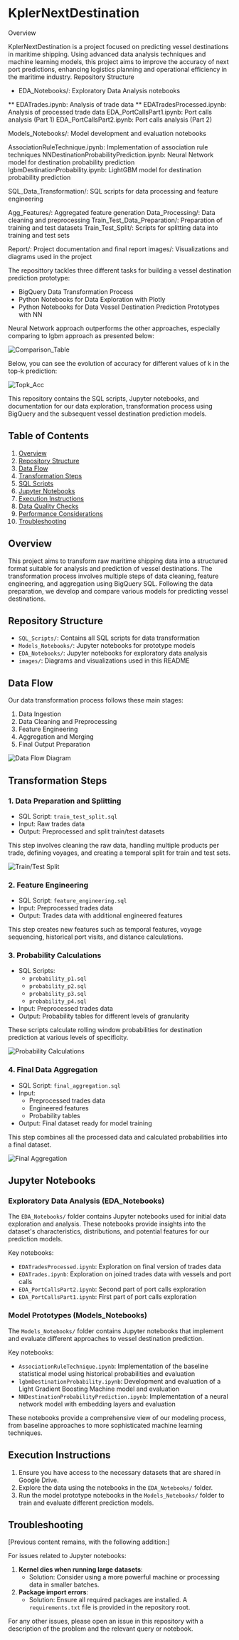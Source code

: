 # KplerNextDestination


Overview

KplerNextDestination is a project focused on predicting vessel destinations in maritime shipping. Using advanced data analysis techniques and machine learning models, this project aims to improve the accuracy of next port predictions, enhancing logistics planning and operational efficiency in the maritime industry.
Repository Structure

* EDA_Notebooks/: Exploratory Data Analysis notebooks

** EDATrades.ipynb: Analysis of trade data
** EDATradesProcessed.ipynb: Analysis of processed trade data
EDA_PortCallsPart1.ipynb: Port calls analysis (Part 1)
EDA_PortCallsPart2.ipynb: Port calls analysis (Part 2)


Models_Notebooks/: Model development and evaluation notebooks

AssociationRuleTechnique.ipynb: Implementation of association rule techniques
NNDestinationProbabilityPrediction.ipynb: Neural Network model for destination probability prediction
lgbmDestinationProbability.ipynb: LightGBM model for destination probability prediction


SQL_Data_Transformation/: SQL scripts for data processing and feature engineering

Agg_Features/: Aggregated feature generation
Data_Processing/: Data cleaning and preprocessing
Train_Test_Data_Preparation/: Preparation of training and test datasets
Train_Test_Split/: Scripts for splitting data into training and test sets


Report/: Project documentation and final report
images/: Visualizations and diagrams used in the project



The reposittory tackles three different tasks for building a vessel destination prediction prototype:

* BigQuery Data Transformation Process 
* Python Notebooks for Data Exploration with Plotly
* Python Notebooks for Data Vessel Destination Prediction Prototypes with NN


 Neural Network approach outperforms the other approaches, especially comparing to lgbm approach as presented below:

![Comparison_Table](images/Comparison_Table.png)

Below, you can see the evolution of accuracy for different values of k in the top-k prediction:


![Topk_Acc](images/Topk_Acc.png)

 
This repository contains the SQL scripts, Jupyter notebooks, and documentation for our data exploration, transformation process using BigQuery and the subsequent vessel destination prediction models.

## Table of Contents
1. [Overview](#overview)
2. [Repository Structure](#repository-structure)
3. [Data Flow](#data-flow)
4. [Transformation Steps](#transformation-steps)
5. [SQL Scripts](#sql-scripts)
6. [Jupyter Notebooks](#jupyter-notebooks)
7. [Execution Instructions](#execution-instructions)
8. [Data Quality Checks](#data-quality-checks)
9. [Performance Considerations](#performance-considerations)
10. [Troubleshooting](#troubleshooting)

## Overview

This project aims to transform raw maritime shipping data into a structured format suitable for analysis and prediction of vessel destinations. The transformation process involves multiple steps of data cleaning, feature engineering, and aggregation using BigQuery SQL. Following the data preparation, we develop and compare various models for predicting vessel destinations.

## Repository Structure

- `SQL_Scripts/`: Contains all SQL scripts for data transformation
- `Models_Notebooks/`: Jupyter notebooks for prototype models
- `EDA_Notebooks/`: Jupyter notebooks for exploratory data analysis
- `images/`: Diagrams and visualizations used in this README

## Data Flow

Our data transformation process follows these main stages:

1. Data Ingestion
2. Data Cleaning and Preprocessing
3. Feature Engineering
4. Aggregation and Merging
5. Final Output Preparation

![Data Flow Diagram](images/Data_Preprocessing.png)

## Transformation Steps

### 1. Data Preparation and Splitting

- SQL Script: `train_test_split.sql`
- Input: Raw trades data
- Output: Preprocessed and split train/test datasets

This step involves cleaning the raw data, handling multiple products per trade, defining voyages, and creating a temporal split for train and test sets.

![Train/Test Split](images/Train_Test_Split.png)

### 2. Feature Engineering

- SQL Script: `feature_engineering.sql`
- Input: Preprocessed trades data
- Output: Trades data with additional engineered features

This step creates new features such as temporal features, voyage sequencing, historical port visits, and distance calculations.

### 3. Probability Calculations

- SQL Scripts: 
  - `probability_p1.sql`
  - `probability_p2.sql`
  - `probability_p3.sql`
  - `probability_p4.sql`
- Input: Preprocessed trades data
- Output: Probability tables for different levels of granularity

These scripts calculate rolling window probabilities for destination prediction at various levels of specificity.

![Probability Calculations](images/Agg_Features.png)

### 4. Final Data Aggregation

- SQL Script: `final_aggregation.sql`
- Input: 
  - Preprocessed trades data
  - Engineered features
  - Probability tables
- Output: Final dataset ready for model training

This step combines all the processed data and calculated probabilities into a final dataset.

![Final Aggregation](images/Train_Test_Data_Prep.png)
## Jupyter Notebooks

### Exploratory Data Analysis (EDA_Notebooks)

The `EDA_Notebooks/` folder contains Jupyter notebooks used for initial data exploration and analysis. These notebooks provide insights into the dataset's characteristics, distributions, and potential features for our prediction models.

Key notebooks:
- `EDATradesProcessed.ipynb`: Exploration on final version of trades data
- `EDATrades.ipynb`: Exploration on joined trades data with vessels and port calls
- `EDA_PortCallsPart2.ipynb`: Second part of port calls exploration
- `EDA_PortCallsPart1.ipynb`: First part of port calls exploration

### Model Prototypes (Models_Notebooks)

The `Models_Notebooks/` folder contains Jupyter notebooks that implement and evaluate different approaches to vessel destination prediction.

Key notebooks:
- `AssociationRuleTechnique.ipynb`: Implementation of the baseline statistical model using historical probabilities and evaluation
- `lgbmDestinationProbability.ipynb`: Development and evaluation of a Light Gradient Boosting Machine model and evaluation
- `NNDestinationProbabilityPrediction.ipynb`: Implementation of a neural network model with embedding layers and evaluation

These notebooks provide a comprehensive view of our modeling process, from baseline approaches to more sophisticated machine learning techniques.

## Execution Instructions

1. Ensure you have access to the necessary datasets that are shared in Google Drive.
2. Explore the data using the notebooks in the `EDA_Notebooks/` folder.
4. Run the model prototype notebooks in the `Models_Notebooks/` folder to train and evaluate different prediction models.


## Troubleshooting

[Previous content remains, with the following addition:]

For issues related to Jupyter notebooks:
1. **Kernel dies when running large datasets**: 
   - Solution: Consider using a more powerful machine or processing data in smaller batches.
2. **Package import errors**: 
   - Solution: Ensure all required packages are installed. A `requirements.txt` file is provided in the repository root.

For any other issues, please open an issue in this repository with a description of the problem and the relevant query or notebook.


